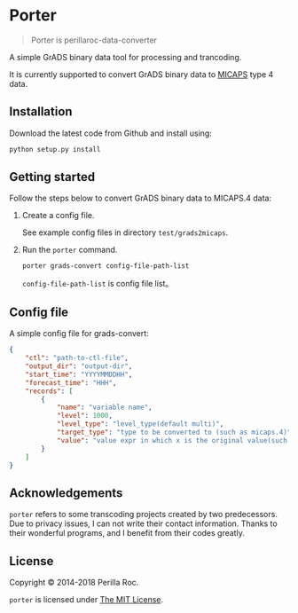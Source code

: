 # Porter

> Porter is perillaroc-data-converter

A simple GrADS binary data tool for processing and trancoding.

It is currently supported to convert GrADS binary data to [MICAPS](http://www.micaps.cn) type 4 data.

## Installation

Download the latest code from Github and install using:

```bash
python setup.py install
```

## Getting started

Follow the steps below to convert GrADS binary data to MICAPS.4 data:

1. Create a config file.

    See example config files in directory `test/grads2micaps`.

2. Run the `porter` command.

    ```
    porter grads-convert config-file-path-list
    ```

    `config-file-path-list` is config file list。

## Config file

A simple config file for grads-convert:

```json
{
    "ctl": "path-to-ctl-file",
    "output_dir": "output-dir",
    "start_time": "YYYYMMDDHH",
    "forecast_time": "HHH",
    "records": [
        {
            "name": "variable name",
            "level": 1000,
            "level_type": "level_type(default multi)",
            "target_type": "type to be converted to (such as micaps.4)",
            "value": "value expr in which x is the original value(such sa 'x - 273.16')"
        }
    ]
}
```

## Acknowledgements

`porter` refers to some transcoding projects created by two predecessors. 
Due to privacy issues, I can not write their contact information. 
Thanks to their wonderful programs, and I benefit from their codes greatly.

## License

Copyright &copy; 2014-2018 Perilla Roc.

`porter` is licensed under [The MIT License](https://opensource.org/licenses/MIT).

